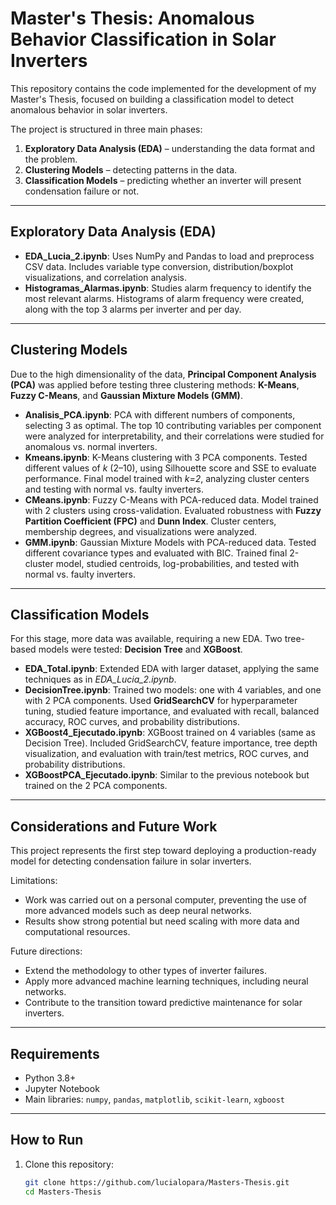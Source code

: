 # Master's Thesis: Anomalous Behavior Classification in Solar Inverters

This repository contains the code implemented for the development of my Master's Thesis, focused on building a classification model to detect anomalous behavior in solar inverters.  

The project is structured in three main phases:  
1. **Exploratory Data Analysis (EDA)** – understanding the data format and the problem.  
2. **Clustering Models** – detecting patterns in the data.  
3. **Classification Models** – predicting whether an inverter will present condensation failure or not.  

---

## Exploratory Data Analysis (EDA)

- **EDA_Lucia_2.ipynb**: Uses NumPy and Pandas to load and preprocess CSV data. Includes variable type conversion, distribution/boxplot visualizations, and correlation analysis.  
- **Histogramas_Alarmas.ipynb**: Studies alarm frequency to identify the most relevant alarms. Histograms of alarm frequency were created, along with the top 3 alarms per inverter and per day.  

---

## Clustering Models

Due to the high dimensionality of the data, **Principal Component Analysis (PCA)** was applied before testing three clustering methods: **K-Means**, **Fuzzy C-Means**, and **Gaussian Mixture Models (GMM)**.

- **Analisis_PCA.ipynb**: PCA with different numbers of components, selecting 3 as optimal. The top 10 contributing variables per component were analyzed for interpretability, and their correlations were studied for anomalous vs. normal inverters.  
- **Kmeans.ipynb**: K-Means clustering with 3 PCA components. Tested different values of *k* (2–10), using Silhouette score and SSE to evaluate performance. Final model trained with *k=2*, analyzing cluster centers and testing with normal vs. faulty inverters.  
- **CMeans.ipynb**: Fuzzy C-Means with PCA-reduced data. Model trained with 2 clusters using cross-validation. Evaluated robustness with **Fuzzy Partition Coefficient (FPC)** and **Dunn Index**. Cluster centers, membership degrees, and visualizations were analyzed.  
- **GMM.ipynb**: Gaussian Mixture Models with PCA-reduced data. Tested different covariance types and evaluated with BIC. Trained final 2-cluster model, studied centroids, log-probabilities, and tested with normal vs. faulty inverters.  

---

## Classification Models

For this stage, more data was available, requiring a new EDA. Two tree-based models were tested: **Decision Tree** and **XGBoost**.

- **EDA_Total.ipynb**: Extended EDA with larger dataset, applying the same techniques as in *EDA_Lucia_2.ipynb*.  
- **DecisionTree.ipynb**: Trained two models: one with 4 variables, and one with 2 PCA components. Used **GridSearchCV** for hyperparameter tuning, studied feature importance, and evaluated with recall, balanced accuracy, ROC curves, and probability distributions.  
- **XGBoost4_Ejecutado.ipynb**: XGBoost trained on 4 variables (same as Decision Tree). Included GridSearchCV, feature importance, tree depth visualization, and evaluation with train/test metrics, ROC curves, and probability distributions.  
- **XGBoostPCA_Ejecutado.ipynb**: Similar to the previous notebook but trained on the 2 PCA components.  

---

## Considerations and Future Work

This project represents the first step toward deploying a production-ready model for detecting condensation failure in solar inverters.  

Limitations:  
- Work was carried out on a personal computer, preventing the use of more advanced models such as deep neural networks.  
- Results show strong potential but need scaling with more data and computational resources.  

Future directions:  
- Extend the methodology to other types of inverter failures.  
- Apply more advanced machine learning techniques, including neural networks.  
- Contribute to the transition toward predictive maintenance for solar inverters.  

---

## Requirements

- Python 3.8+  
- Jupyter Notebook  
- Main libraries: `numpy`, `pandas`, `matplotlib`, `scikit-learn`, `xgboost`  

---

## How to Run

1. Clone this repository:  
   ```bash
   git clone https://github.com/lucialopara/Masters-Thesis.git
   cd Masters-Thesis
